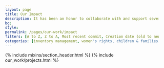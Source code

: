 ```yaml
---
layout: page
title: Our Impact
description: It has been an honor to collaborate with and support several incredible nonprofits and civic organizations over the years, whose work is making a substantive difference in the world. We are so proud to call these remarkable organizations listed below, our partners!
bg:
style:
permalink: /pages/our-work/impact
filters: [A to Z, Z to A, Most recent commit, Creation date (old to new), Creation date (new to old)]
categories: [inventory management, women's rights, children & families, advocacy, conservation, domestic violence, extinction prevention, community building, foster care, youth issues]
---
```


{% include mixins/section_header.html %}
{% include our_work/projects.html %}
